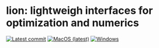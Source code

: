 # lion: lightweigh interfaces for optimization and numerics
[![Latest commit](https://github.com/juanmanzanero/lion-cpp/actions/workflows/cmake.yml/badge.svg)](https://github.com/juanmanzanero/lion-cpp/actions/workflows/cmake.yml)
[![MacOS (latest)](https://github.com/juanmanzanero/lion-cpp/actions/workflows/cmake_macos.yml/badge.svg)](https://github.com/juanmanzanero/lion-cpp/actions/workflows/cmake_macos.yml)
[![Windows](https://github.com/juanmanzanero/lion-cpp/actions/workflows/cmake_windows.yml/badge.svg)](https://github.com/juanmanzanero/lion-cpp/actions/workflows/cmake_windows.yml)
